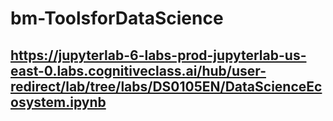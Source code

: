 # bm-ToolsforDataScience

## https://jupyterlab-6-labs-prod-jupyterlab-us-east-0.labs.cognitiveclass.ai/hub/user-redirect/lab/tree/labs/DS0105EN/DataScienceEcosystem.ipynb
